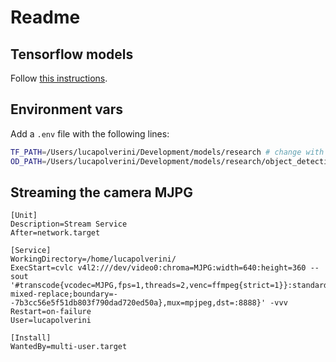 # Readme

## Tensorflow models
Follow [this instructions](https://github.com/tiangolo/tensorflow-models/blob/master/research/object_detection/g3doc/installation.md).

## Environment vars
Add a <code>.env</code> file with the following lines:

```bash
TF_PATH=/Users/lucapolverini/Development/models/research # change with your path
OD_PATH=/Users/lucapolverini/Development/models/research/object_detection/ # change with your path
```

## Streaming the camera MJPG

```
[Unit]
Description=Stream Service
After=network.target

[Service]
WorkingDirectory=/home/lucapolverini/
ExecStart=cvlc v4l2:///dev/video0:chroma=MJPG:width=640:height=360 --sout '#transcode{vcodec=MJPG,fps=1,threads=2,venc=ffmpeg{strict=1}}:standard{access=http{mime=multipart/x-mixed-replace;boundary=--7b3cc56e5f51db803f790dad720ed50a},mux=mpjpeg,dst=:8888}' -vvv
Restart=on-failure
User=lucapolverini

[Install]
WantedBy=multi-user.target
```